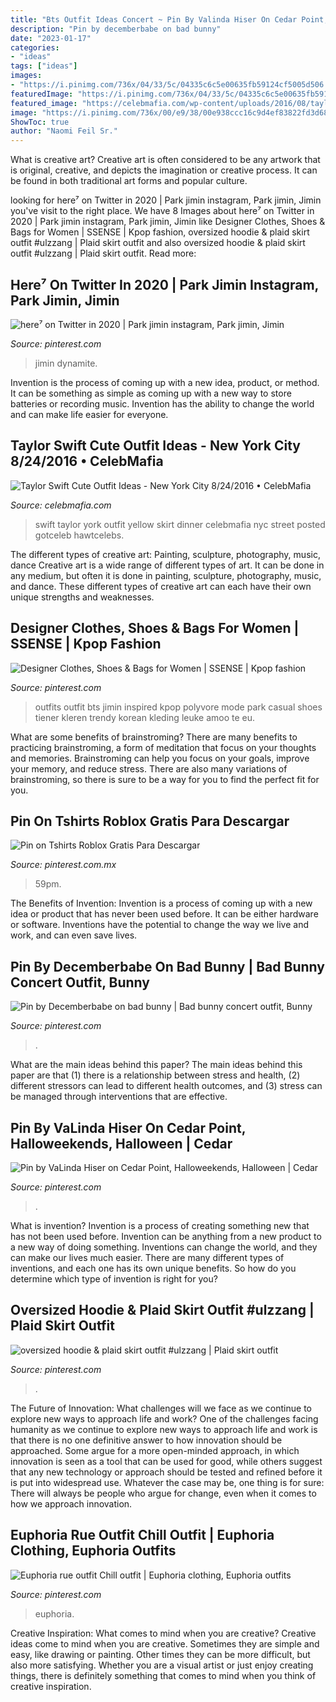 ```yaml
---
title: "Bts Outfit Ideas Concert ~ Pin By Valinda Hiser On Cedar Point, Halloweekends, Halloween"
description: "Pin by decemberbabe on bad bunny"
date: "2023-01-17"
categories:
- "ideas"
tags: ["ideas"]
images:
- "https://i.pinimg.com/736x/04/33/5c/04335c6c5e00635fb59124cf5005d506.jpg"
featuredImage: "https://i.pinimg.com/736x/04/33/5c/04335c6c5e00635fb59124cf5005d506.jpg"
featured_image: "https://celebmafia.com/wp-content/uploads/2016/08/taylor-swift-cute-outfit-ideas-new-york-city-8-24-2016-18.jpg"
image: "https://i.pinimg.com/736x/00/e9/38/00e938ccc16c9d4ef83822fd3d68c419.jpg"
ShowToc: true
author: "Naomi Feil Sr."
---
```



What is creative art?
Creative art is often considered to be any artwork that is original, creative, and depicts the imagination or creative process. It can be found in both traditional art forms and popular culture.

	

		
looking for here⁷ on Twitter in 2020 | Park jimin instagram, Park jimin, Jimin you've visit to the right place. We have 8 Images about here⁷ on Twitter in 2020 | Park jimin instagram, Park jimin, Jimin like Designer Clothes, Shoes &amp; Bags for Women | SSENSE | Kpop fashion, oversized hoodie &amp; plaid skirt outfit #ulzzang | Plaid skirt outfit and also oversized hoodie &amp; plaid skirt outfit #ulzzang | Plaid skirt outfit. Read more:
		
    
## Here⁷ On Twitter In 2020 | Park Jimin Instagram, Park Jimin, Jimin

<img loading=lazy src="https://i.pinimg.com/736x/90/8b/bd/908bbd4faebd398cb3abdbe48e2a492e.jpg" onerror="this.onerror=null;this.src='https://tse4.mm.bing.net/th?id=OIP.yVfDe9dWqONwxJdEPdeqZwHaQB&amp;pid=15.1';" alt="here⁷ on Twitter in 2020 | Park jimin instagram, Park jimin, Jimin">

_Source: pinterest.com_

>jimin dynamite. 

	

Invention is the process of coming up with a new idea, product, or method. It can be something as simple as coming up with a new way to store batteries or recording music. Invention has the ability to change the world and can make life easier for everyone.

    
## Taylor Swift Cute Outfit Ideas - New York City 8/24/2016 • CelebMafia

<img loading=lazy src="https://celebmafia.com/wp-content/uploads/2016/08/taylor-swift-cute-outfit-ideas-new-york-city-8-24-2016-18.jpg" onerror="this.onerror=null;this.src='https://tse3.mm.bing.net/th?id=OIP.bHi4mXg2NJNISHiLUfMLWgHaLH&amp;pid=15.1';" alt="Taylor Swift Cute Outfit Ideas - New York City 8/24/2016 • CelebMafia">

_Source: celebmafia.com_

>swift taylor york outfit yellow skirt dinner celebmafia nyc street posted gotceleb hawtcelebs. 

	

The different types of creative art: Painting, sculpture, photography, music, dance
Creative art is a wide range of different types of art. It can be done in any medium, but often it is done in painting, sculpture, photography, music, and dance. These different types of creative art can each have their own unique strengths and weaknesses.

    
## Designer Clothes, Shoes &amp; Bags For Women | SSENSE | Kpop Fashion

<img loading=lazy src="https://i.pinimg.com/736x/6a/03/d6/6a03d65689f28a2ce21cfc55a728fc8a.jpg" onerror="this.onerror=null;this.src='https://tse2.mm.bing.net/th?id=OIP.O0N1YgTmIj4DqkDr918r6wHaMU&amp;pid=15.1';" alt="Designer Clothes, Shoes &amp; Bags for Women | SSENSE | Kpop fashion">

_Source: pinterest.com_

>outfits outfit bts jimin inspired kpop polyvore mode park casual shoes tiener kleren trendy korean kleding leuke amoo te eu. 

	

What are some benefits of brainstroming?
There are many benefits to practicing brainstroming, a form of meditation that focus on your thoughts and memories. Brainstroming can help you focus on your goals, improve your memory, and reduce stress. There are also many variations of brainstroming, so there is sure to be a way for you to find the perfect fit for you.

    
## Pin On Tshirts Roblox Gratis Para Descargar

<img loading=lazy src="https://i.pinimg.com/736x/00/e9/38/00e938ccc16c9d4ef83822fd3d68c419.jpg" onerror="this.onerror=null;this.src='https://tse3.mm.bing.net/th?id=OIP.NPUmAzyUzY9HGGJiNAMREwHaH1&amp;pid=15.1';" alt="Pin on Tshirts Roblox Gratis Para Descargar">

_Source: pinterest.com.mx_

>59pm. 

	

The Benefits of Invention:
Invention is a process of coming up with a new idea or product that has never been used before. It can be either hardware or software. Inventions have the potential to change the way we live and work, and can even save lives.

    
## Pin By Decemberbabe On Bad Bunny | Bad Bunny Concert Outfit, Bunny

<img loading=lazy src="https://i.pinimg.com/736x/04/33/5c/04335c6c5e00635fb59124cf5005d506.jpg" onerror="this.onerror=null;this.src='https://tse4.mm.bing.net/th?id=OIP.hSn7ndCaZMpn_U9e6gMR8QHaNL&amp;pid=15.1';" alt="Pin by Decemberbabe on bad bunny | Bad bunny concert outfit, Bunny">

_Source: pinterest.com_

>. 

	

What are the main ideas behind this paper?
The main ideas behind this paper are that (1) there is a relationship between stress and health, (2) different stressors can lead to different health outcomes, and (3) stress can be managed through interventions that are effective.

    
## Pin By VaLinda Hiser On Cedar Point, Halloweekends, Halloween | Cedar

<img loading=lazy src="https://i.pinimg.com/736x/1e/b0/60/1eb0604941bb76e42e229152d2c373cf.jpg" onerror="this.onerror=null;this.src='https://tse2.mm.bing.net/th?id=OIP.INEr51SALNTIq6pIw4VQ8AHaE8&amp;pid=15.1';" alt="Pin by VaLinda Hiser on Cedar Point, Halloweekends, Halloween | Cedar">

_Source: pinterest.com_

>. 

	

What is invention?
Invention is a process of creating something new that has not been used before. Invention can be anything from a new product to a new way of doing something. Inventions can change the world, and they can make our lives much easier. There are many different types of inventions, and each one has its own unique benefits. So how do you determine which type of invention is right for you?

    
## Oversized Hoodie &amp; Plaid Skirt Outfit #ulzzang | Plaid Skirt Outfit

<img loading=lazy src="https://i.pinimg.com/736x/9a/a7/ff/9aa7ff0ae5e08ef9affd04bd9011de04.jpg" onerror="this.onerror=null;this.src='https://tse1.mm.bing.net/th?id=OIP.AoSBVSdBKyDsDwBr3uaXowHaHa&amp;pid=15.1';" alt="oversized hoodie &amp; plaid skirt outfit #ulzzang | Plaid skirt outfit">

_Source: pinterest.com_

>. 

	

The Future of Innovation: What challenges will we face as we continue to explore new ways to approach life and work?
One of the challenges facing humanity as we continue to explore new ways to approach life and work is that there is no one definitive answer to how innovation should be approached. Some argue for a more open-minded approach, in which innovation is seen as a tool that can be used for good, while others suggest that any new technology or approach should be tested and refined before it is put into widespread use. Whatever the case may be, one thing is for sure: There will always be people who argue for change, even when it comes to how we approach innovation.

    
## Euphoria Rue Outfit Chill Outfit | Euphoria Clothing, Euphoria Outfits

<img loading=lazy src="https://i.pinimg.com/736x/75/3e/10/753e1013fcdb10da288fb739e3cb360d.jpg" onerror="this.onerror=null;this.src='https://tse1.mm.bing.net/th?id=OIP.oB5toy345xxR4s4SfccOhQHaQB&amp;pid=15.1';" alt="Euphoria rue outfit Chill outfit | Euphoria clothing, Euphoria outfits">

_Source: pinterest.com_

>euphoria. 

	

Creative Inspiration: What comes to mind when you are creative?
Creative ideas come to mind when you are creative. Sometimes they are simple and easy, like drawing or painting. Other times they can be more difficult, but also more satisfying. Whether you are a visual artist or just enjoy creating things, there is definitely something that comes to mind when you think of creative inspiration.

